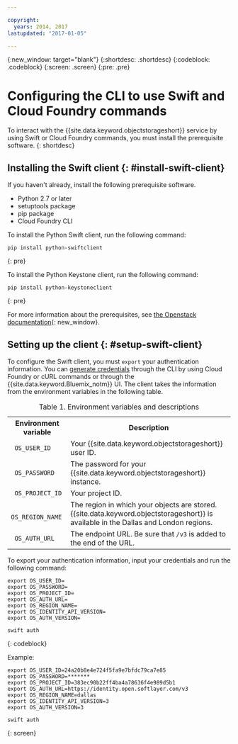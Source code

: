 ```yaml
---

copyright:
  years: 2014, 2017
lastupdated: "2017-01-05"

---
```


{:new_window: target="blank"}
{:shortdesc: .shortdesc}
{:codeblock: .codeblock}
{:screen: .screen}
{:pre: .pre}

# Configuring the CLI to use Swift and Cloud Foundry commands

To interact with the {{site.data.keyword.objectstorageshort}} service by using Swift or Cloud Foundry commands, you must install the prerequisite software.
{: shortdesc}


## Installing the Swift client {: #install-swift-client}

If you haven't already, install the following prerequisite software.
* Python 2.7 or later
* setuptools package
* pip package
* Cloud Foundry CLI


To install the Python Swift client, run the following command:
```
pip install python-swiftclient
```
{: pre}

To install the Python Keystone client, run the following command:
```
pip install python-keystoneclient
```
{: pre}

For more information about the prerequisites, see [the Openstack documentation](http://docs.openstack.org/user-guide/common/cli_install_openstack_command_line_clients.html#install-the-prerequisite-software){: new_window}.


## Setting up the client {: #setup-swift-client}

To configure the Swift client, you must `export` your authentication information. You can [generate credentials](/docs/services/ObjectStorage/os_credentials.html) through the CLI by using Cloud Foundry or cURL commands or through the {{site.data.keyword.Bluemix_notm}} UI. The client takes the information from the environment variables in the following table.

<table>
<caption> Table 1. Environment variables and descriptions </caption>
  <tr>
    <th> Environment variable </th>
    <th> Description </th>
  </tr>
  <tr>
    <td> <code> OS_USER_ID </code> </td>
    <td> Your {{site.data.keyword.objectstorageshort}} user ID. </td>
  </tr>
  <tr>
    <td> <code> OS_PASSWORD </code> </td>
    <td> The password for your {{site.data.keyword.objectstorageshort}} instance. </td>
  </tr>
  <tr>
    <td> <code> OS_PROJECT_ID </code> </td>
    <td> Your project ID. </td>
  </tr>
  <tr>
    <td> <code> OS_REGION_NAME </code> </td>
    <td> The region in which your objects are stored. {{site.data.keyword.objectstorageshort}} is available in the Dallas and London regions. </td>
  </tr>
  <tr>
    <td> <code> OS_AUTH_URL </code> </td>
    <td> The endpoint URL. Be sure that <code>/v3</code> is added to the end of the URL. </td>
  </tr>
</table>



To export your authentication information, input your credentials and run the following command:
```
export OS_USER_ID=
export OS_PASSWORD=
export OS_PROJECT_ID=
export OS_AUTH_URL=
export OS_REGION_NAME=
export OS_IDENTITY_API_VERSION=
export OS_AUTH_VERSION=

swift auth
```
{: codeblock}


Example:
```
export OS_USER_ID=24a20b8e4e724f5fa9e7bfdc79ca7e85
export OS_PASSWORD=*******
export OS_PROJECT_ID=383ec90b22ff4ba4a78636f4e989d5b1
export OS_AUTH_URL=https://identity.open.softlayer.com/v3
export OS_REGION_NAME=dallas
export OS_IDENTITY_API_VERSION=3
export OS_AUTH_VERSION=3

swift auth
```
{: screen}

